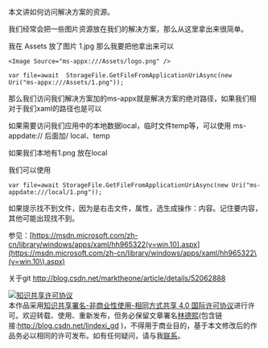 本文讲如何访问解决方案的资源。

我们经常会把一些图片资源放在我们的解决方案，那么从这里拿出来很简单。

我在 Assets 放了图片 1.jpg 那么我要把他拿出来可以

```
<Image Source="ms-appx:///Assets/logo.png" />
```

```
var file=await  StorageFile.GetFileFromApplicationUriAsync(new Uri("ms-appx:///Assets/1.png")); 
```

那么我们访问我们解决方案加的ms-appx就是解决方案的绝对路径，如果我们相对于我们xaml的路径也是可以

如果需要访问我们应用中的本地数据local，临时文件temp等，可以使用 ms-appdate:// 后面加/ local、temp

如果我们本地有1.png 放在local

我们可以使用

```
var file=await StorageFile.GetFileFromApplicationUriAsync(new Uri("ms-appdate:///local/1.png"));
```

如果提示找不到文件，因为是右击文件，属性，选生成操作：内容。记住要内容，其他可能出现找不到。

参见：[https://msdn.microsoft.com/zh-cn/library/windows/apps/xaml/hh965322(v=win.10).aspx](https://msdn.microsoft.com/zh-cn/library/windows/apps/xaml/hh965322\(v=win.10\).aspx)

关于git http://blog.csdn.net/marktheone/article/details/52062888

<a rel="license" href="http://creativecommons.org/licenses/by-nc-sa/4.0/"><img alt="知识共享许可协议" style="border-width:0" src="https://i.creativecommons.org/l/by-nc-sa/4.0/88x31.png" /></a><br />本作品采用<a rel="license" href="http://creativecommons.org/licenses/by-nc-sa/4.0/">知识共享署名-非商业性使用-相同方式共享 4.0 国际许可协议</a>进行许可。欢迎转载、使用、重新发布，但务必保留文章署名[林德熙](http://blog.csdn.net/lindexi_gd)(包含链接:http://blog.csdn.net/lindexi_gd )，不得用于商业目的，基于本文修改后的作品务必以相同的许可发布。如有任何疑问，请与我[联系](mailto:lindexi_gd@163.com)。


